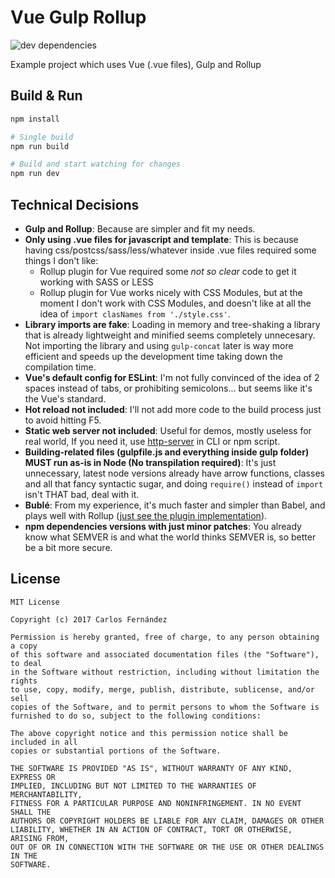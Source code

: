 # Vue Gulp Rollup #

![dev dependencies](https://david-dm.org/sirikon/vue-gulp-rollup/dev-status.svg)

Example project which uses Vue (.vue files), Gulp and Rollup

## Build & Run ##

```bash
npm install

# Single build
npm run build

# Build and start watching for changes
npm run dev
```

## Technical Decisions ##

 - __Gulp and Rollup__: Because are simpler and fit my needs.
 - __Only using .vue files for javascript and template__: This is because having css/postcss/sass/less/whatever inside .vue files required some things I don't like:
   - Rollup plugin for Vue required some _not so clear_ code to get it working with SASS or LESS
   - Rollup plugin for Vue works nicely with CSS Modules, but at the moment I don't work with CSS Modules, and doesn't like at all the idea of `import clasNames from './style.css'`. 
 - __Library imports are fake__: Loading in memory and tree-shaking a library that is already lightweight and minified seems completely unnecesary. Not importing the library and using `gulp-concat` later is way more efficient and speeds up the development time taking down the compilation time.
 - __Vue's default config for ESLint__: I'm not fully convinced of the idea of 2 spaces instead of tabs, or prohibiting semicolons... but seems like it's the Vue's standard.
 - __Hot reload not included__: I'll not add more code to the build process just to avoid hitting F5.
 - __Static web server not included__: Useful for demos, mostly useless for real world, If you need it, use [http-server](https://www.npmjs.com/package/http-server) in CLI or npm script.
 - __Building-related files (gulpfile.js and everything inside gulp folder) MUST run as-is in Node (No transpilation required)__: It's just unnecessary, latest node versions already have arrow functions, classes and all that fancy syntactic sugar, and doing `require()` instead of `import` isn't THAT bad, deal with it.
 - __Bublé__: From my experience, it's much faster and simpler than Babel, and plays well with Rollup ([just see the plugin implementation](https://gitlab.com/Rich-Harris/rollup-plugin-buble/blob/master/src/index.js)).
 - __npm dependencies versions with just minor patches__: You already know what SEMVER is and what the world thinks SEMVER is, so better be a bit more secure.

## License ##

```
MIT License

Copyright (c) 2017 Carlos Fernández

Permission is hereby granted, free of charge, to any person obtaining a copy
of this software and associated documentation files (the "Software"), to deal
in the Software without restriction, including without limitation the rights
to use, copy, modify, merge, publish, distribute, sublicense, and/or sell
copies of the Software, and to permit persons to whom the Software is
furnished to do so, subject to the following conditions:

The above copyright notice and this permission notice shall be included in all
copies or substantial portions of the Software.

THE SOFTWARE IS PROVIDED "AS IS", WITHOUT WARRANTY OF ANY KIND, EXPRESS OR
IMPLIED, INCLUDING BUT NOT LIMITED TO THE WARRANTIES OF MERCHANTABILITY,
FITNESS FOR A PARTICULAR PURPOSE AND NONINFRINGEMENT. IN NO EVENT SHALL THE
AUTHORS OR COPYRIGHT HOLDERS BE LIABLE FOR ANY CLAIM, DAMAGES OR OTHER
LIABILITY, WHETHER IN AN ACTION OF CONTRACT, TORT OR OTHERWISE, ARISING FROM,
OUT OF OR IN CONNECTION WITH THE SOFTWARE OR THE USE OR OTHER DEALINGS IN THE
SOFTWARE.

```